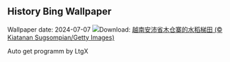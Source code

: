 ## History Bing Wallpaper
Wallpaper date: 2024-07-07
![](https://www.bing.com/th?id=OHR.YenBaiTerraces_ZH-CN7224453501_UHD.jpg&w=1000)Download: [越南安沛省木仓寨的水稻梯田 (© Kiatanan Sugsompian/Getty Images)](https://www.bing.com/th?id=OHR.YenBaiTerraces_ZH-CN7224453501_UHD.jpg)

Auto get programm by LtgX
